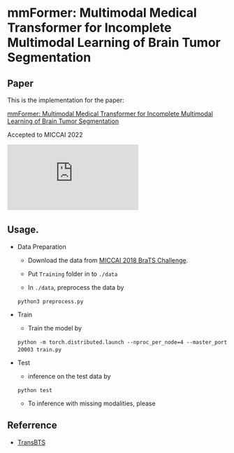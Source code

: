 # mmFormer: Multimodal Medical Transformer for Incomplete Multimodal Learning of Brain Tumor Segmentation
## Paper

This is the implementation for the paper:

[mmFormer: Multimodal Medical Transformer for Incomplete Multimodal Learning of Brain Tumor Segmentation](https://arxiv.org/pdf/2107.09842.pdf)

Accepted to MICCAI 2022

![image](https://github.com/YaoZhang93/mmFormer/blob/main/figs/overview.pdf)

## Usage. 

* Data Preparation

  - Download the data from [MICCAI 2018 BraTS Challenge](https://www.med.upenn.edu/sbia/brats2018/data.html).

  - Put `Training` folder in to `./data` 

  - In `./data`, preprocess the data by

  `python3 preprocess.py`

* Train

  - Train the model by

  `python -m torch.distributed.launch --nproc_per_node=4 --master_port 20003 train.py`

* Test

  - inference on the test data by

  `python test`

  - To inference with missing modalities, please 

## Referrence
* [TransBTS](https://github.com/Wenxuan-1119/TransBTS)